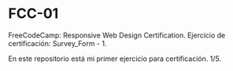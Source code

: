 # FCC-01
FreeCodeCamp: Responsive Web Design Certification. 
Ejercicio de certificación: Survey_Form - 1.

En este repositorio está mi primer ejercicio para certificación.
1/5.
